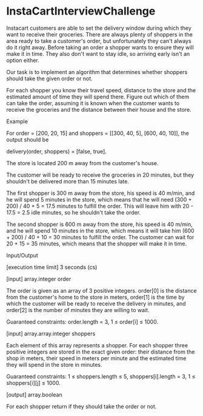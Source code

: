 # InstaCartInterviewChallenge

Instacart customers are able to set the delivery window during which they want to receive their groceries. There are always plenty of shoppers in the area ready to take a customer's order, but unfortunately they can't always do it right away. Before taking an order a shopper wants to ensure they will make it in time. They also don't want to stay idle, so arriving early isn't an option either.

Our task is to implement an algorithm that determines whether shoppers should take the given order or not.

For each shopper you know their travel speed, distance to the store and the estimated amount of time they will spend there. Figure out which of them can take the order, assuming it is known when the customer wants to receive the groceries and the distance between their house and the store.

Example

For order = [200, 20, 15] and shoppers = [[300, 40, 5], [600, 40, 10]], the output should be

delivery(order, shoppers) = [false, true].

The store is located 200 m away from the customer's house.

The customer will be ready to receive the groceries in 20 minutes, but they shouldn't be delivered more than 15 minutes late.

The first shopper is 300 m away from the store, his speed is 40 m/min, and he will spend 5 minutes in the store, which means that he will need (300 + 200) / 40 + 5 = 17.5 minutes to fulfill the order. This will leave him with 20 - 17.5 = 2.5 idle minutes, so he shouldn't take the order.

The second shopper is 600 m away from the store, his speed is 40 m/min, and he will spend 10 minutes in the store, which means it will take him (600 + 200) / 40 + 10 = 30 minutes to fulfill the order. The customer can wait for 20 + 15 = 35 minutes, which means that the shopper will make it in time.

Input/Output

[execution time limit] 3 seconds (cs)

[input] array.integer order

The order is given as an array of 3 positive integers. order[0] is the distance from the customer's home to the store in meters, order[1] is the time by which the customer will be ready to receive the delivery in minutes, and order[2] is the number of minutes they are willing to wait.

Guaranteed constraints:
order.length = 3,
1 ≤ order[i] ≤ 1000.

[input] array.array.integer shoppers

Each element of this array represents a shopper. For each shopper three positive integers are stored in the exact given order: their distance from the shop in meters, their speed in meters per minute and the estimated time they will spend in the store in minutes.

Guaranteed constraints:
1 ≤ shoppers.length ≤ 5,
shoppers[i].length = 3,
1 ≤ shoppers[i][j] ≤ 1000.

[output] array.boolean

For each shopper return if they should take the order or not.
